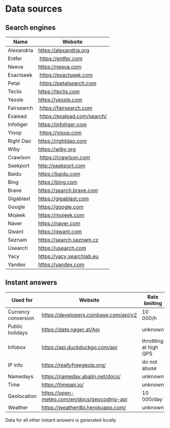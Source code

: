# Data sources

## Search engines

Name | Website
 --- | ---
Alexandria | https://alexandria.org
Entfer | https://entfer.com
Neeva | https://neeva.com
Exactseek | https://exactseek.com
Petal | https://petalsearch.com
Teclis | https://teclis.com
Yessle | https://yessle.com
Fairsearch | https://fairsearch.com
Exalead | https://exalead.com/search/
Infotiger | https://infotiger.com
Yioop | https://yioop.com
Right Dao | https://rightdao.com
Wiby | https://wiby.org
Crawlson | https://crawlson.com
Seekport | http://seekport.com
Baidu | https://baidu.com
Bing | https://bing.com
Brave | https://search.brave.com
Gigablast | https://gigablast.com
Google | https://google.com
Mojeek | https://mojeek.com
Naver | https://naver.com
Qwant | https://qwant.com
Seznam | https://search.seznam.cz
Usearch | https://usearch.com
Yacy | https://yacy.searchlab.eu
Yandex | https://yandex.com

## Instant answers

Used for | Website | Rate limiting
 --- | --- | ---
Currency conversion | https://developers.coinbase.com/api/v2 | 10 000/h
Public holidays | https://date.nager.at/Api | unknown
Infobox | https://api.duckduckgo.com/api | throttling at high QPS
IP info | https://reallyfreegeoip.org/ | do not abuse
Namedays | https://nameday.abalin.net/docs/ | unknown
Time | https://timeapi.io/ | unknown
Geolocation | https://open-meteo.com/en/docs/geocoding-api | 10 000/day
Weather | https://weatherdbi.herokuapp.com/ | unknown

Data for all other instant answers is generated locally
